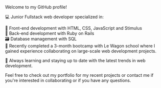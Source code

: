 Welcome to my GitHub profile!

💻 Junior Fullstack web developer specialized in:

🎨 Front-end development with HTML, CSS, JavaScript and Stimulus  
💾 Back-end development with Ruby on Rails  
🗃️ Database management with SQL  
🚀 Recently completed a 3-month bootcamp with Le Wagon school where I gained experience collaborating on large-scale web development projects.  

🌱 Always learning and staying up to date with the latest trends in web development.

Feel free to check out my portfolio for my recent projects or contact me if you're interested in collaborating or if you have any questions.
